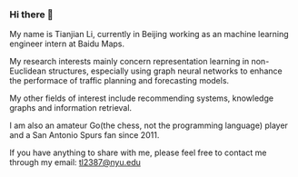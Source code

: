 ### Hi there 👋 
My name is Tianjian Li, currently in Beijing working as an machine learning engineer intern at Baidu Maps.  
  
My research interests mainly concern representation learning in non-Euclidean structures, 
especially using graph neural networks to enhance the performace of traffic planning and forecasting models.  

My other fields of interest include recommending systems, knowledge graphs and information retrieval.  

I am also an amateur Go(the chess, not the programming language) player and a San Antonio Spurs fan since 2011.  

If you have anything to share with me, please feel free to contact me through my email: tl2387@nyu.edu


